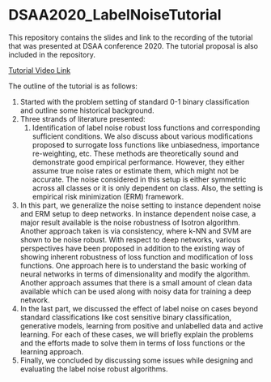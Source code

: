 # DSAA2020_LabelNoiseTutorial

This repository contains the slides and link to the recording of the tutorial that was presented at DSAA conference 2020. The tutorial proposal is also included in the repository.

[Tutorial Video Link](https://www.youtube.com/watch?v=ejGnQPGz0qk)

The outline of the tutorial is as follows:

1) Started with the problem setting of standard 0-1 binary classification and outline some historical background.
2) Three strands of literature presented:
   1) Identification of label noise robust loss functions and corresponding sufficient conditions. We also discuss about various modifications proposed to surrogate loss functions like unbiasedness, importance re-weighting, etc. These methods are theoretically sound and demonstrate good empirical performance. However, they either assume true noise rates or estimate them, which might not be accurate. The noise considered in this setup is either symmetric across all classes or it is only dependent on class. Also, the setting is empirical risk minimization (ERM) framework.
  2) In this part, we generalize the noise setting to instance dependent noise and ERM setup to deep networks. In instance dependent noise case, a major result available is the noise robustness of Isotron algorithm. Another approach taken is via consistency, where k-NN and SVM are shown to be noise robust. With respect to deep networks, various perspectives have been proposed in addition to the existing way of showing inherent robustness of loss function and modification of loss functions. One approach here is to understand the basic working of neural networks in terms of dimensionality and modify the algorithm. Another approach assumes that there is a small amount of clean data available which can be used along with noisy data for training a deep network.
  3) In the last part, we discussed the effect of label noise on cases beyond standard classifications like cost sensitive binary classification, generative models, learning from positive and unlabelled data and active learning. For each of these cases, we will briefly explain the problems and the efforts made to solve them in terms of loss functions or the learning approach.
3) Finally, we concluded by discussing some issues while designing and evaluating the label noise robust algorithms.
